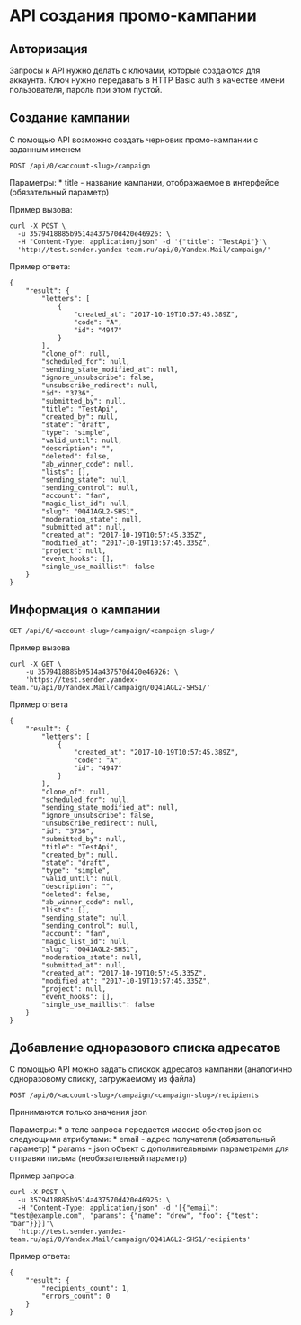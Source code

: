 # API создания промо-кампании

## Авторизация

Запросы к API нужно делать с ключами, которые создаются для аккаунта.
Ключ нужно передавать в HTTP Basic auth в качестве имени пользователя, пароль при этом пустой.

## Создание кампании

С помощью API возможно создать черновик промо-кампании с заданным именем

    POST /api/0/<account-slug>/campaign

Параметры:
    * title - название кампании, отображаемое в интерфейсе (обязательный параметр)

Пример вызова:

    curl -X POST \
      -u 3579418885b9514a437570d420e46926: \
      -H "Content-Type: application/json" -d '{"title": "TestApi"}'\
      'http://test.sender.yandex-team.ru/api/0/Yandex.Mail/campaign/'

Пример ответа:

    {
        "result": {
            "letters": [
                {
                    "created_at": "2017-10-19T10:57:45.389Z",
                    "code": "A",
                    "id": "4947"
                }
            ],
            "clone_of": null,
            "scheduled_for": null,
            "sending_state_modified_at": null,
            "ignore_unsubscribe": false,
            "unsubscribe_redirect": null,
            "id": "3736",
            "submitted_by": null,
            "title": "TestApi",
            "created_by": null,
            "state": "draft",
            "type": "simple",
            "valid_until": null,
            "description": "",
            "deleted": false,
            "ab_winner_code": null,
            "lists": [],
            "sending_state": null,
            "sending_control": null,
            "account": "fan",
            "magic_list_id": null,
            "slug": "0Q41AGL2-SHS1",
            "moderation_state": null,
            "submitted_at": null,
            "created_at": "2017-10-19T10:57:45.335Z",
            "modified_at": "2017-10-19T10:57:45.335Z",
            "project": null,
            "event_hooks": [],
            "single_use_maillist": false
        }
    }

## Информация о кампании

    GET /api/0/<account-slug>/campaign/<campaign-slug>/

Пример вызова

    curl -X GET \
        -u 3579418885b9514a437570d420e46926: \
        'https://test.sender.yandex-team.ru/api/0/Yandex.Mail/campaign/0Q41AGL2-SHS1/'

Пример ответа

    {
        "result": {
            "letters": [
                {
                    "created_at": "2017-10-19T10:57:45.389Z",
                    "code": "A",
                    "id": "4947"
                }
            ],
            "clone_of": null,
            "scheduled_for": null,
            "sending_state_modified_at": null,
            "ignore_unsubscribe": false,
            "unsubscribe_redirect": null,
            "id": "3736",
            "submitted_by": null,
            "title": "TestApi",
            "created_by": null,
            "state": "draft",
            "type": "simple",
            "valid_until": null,
            "description": "",
            "deleted": false,
            "ab_winner_code": null,
            "lists": [],
            "sending_state": null,
            "sending_control": null,
            "account": "fan",
            "magic_list_id": null,
            "slug": "0Q41AGL2-SHS1",
            "moderation_state": null,
            "submitted_at": null,
            "created_at": "2017-10-19T10:57:45.335Z",
            "modified_at": "2017-10-19T10:57:45.335Z",
            "project": null,
            "event_hooks": [],
            "single_use_maillist": false
        }
    }

## Добавление одноразового списка адресатов

С помощью API можно задать спискок адресатов кампании (аналогично одноразовому списку, загружаемому из файла)

    POST /api/0/<account-slug>/campaign/<campaign-slug>/recipients

Принимаются только значения json

Параметры:
    * в теле запроса передается массив обектов json со следующими атрибутами:
        * email - адрес получателя (обязательный параметр)
        * params - json объект с дополнительными параметрами для отправки письма (необязательный параметр)

Пример запроса:

    curl -X POST \
      -u 3579418885b9514a437570d420e46926: \
      -H "Content-Type: application/json" -d '[{"email": "test@example.com", "params": {"name": "drew", "foo": {"test": "bar"}}}]'\
      'http://test.sender.yandex-team.ru/api/0/Yandex.Mail/campaign/0Q41AGL2-SHS1/recipients'

Пример ответа:

    {
        "result": {
            "recipients_count": 1,
            "errors_count": 0
        }
    }